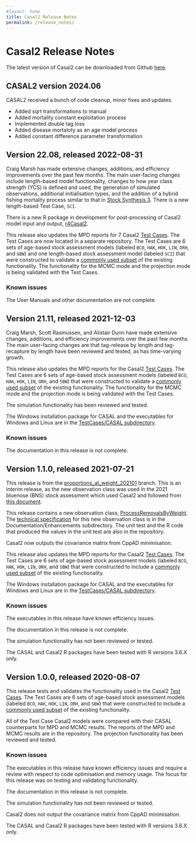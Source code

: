 ```yaml
---
#layout: home
title: Casal2 Release Notes
permalink: /release_notes/
---
```


# Casal2 Release Notes

The latest version of Casal2 can be downloaded from Github [here](https://github.com/Casal2/CASAL2/releases).

## CASAL2 version 2024.06

CASAL2 received a bunch of code cleanup, minor fixes and updates.
- Added sqrt transformations to manual
- Added mortality constant exploitation process
- Implemented double tag loss
- Added disease mortaloty as an age model process
- Added constant difference parameter transformation

## Version 22.08, released 2022-08-31

Craig Marsh has made extensive changes, additions, and efficiency improvements over the past few months. The main user-facing changes include length-based model functionality, changes to how year class strength (YCS) is defined and used, the generation of simulated observations, additional initialisation types, and the addition of a hybrid fishing mortality process similar to that in [Stock Synthesis 3](https://vlab.noaa.gov/web/stock-synthesis). There is a new length-based Test Case, `SCI`.

There is a new R package in development for post-processing of Casal2 model input and output, [r4Casal2](https://github.com/NIWAFisheriesModelling/r4Casal2).

This release also updates the MPD reports for 7 Casal2 [Test Cases](https://github.com/NIWAFisheriesModelling/Casal2-supporting-information/tree/main/TestCases/primary). The Test Cases are now located in a separate repository. The Test Cases are 6 sets of age-based stock assessment models (labeled `BCO`, `HAK`, `HOK`, `LIN`, `ORH`, and `SBW`) and one length-based stock assessment model (labeled `SCI`) that were constructed to validate a [commonly used subset](https://github.com/NIWAFisheriesModelling/CASAL2/raw/master/Documentation/Test_cases_and_functional_requirements_for_Casal2_v1.0.pdf) of the existing functionality. The functionality for the MCMC mode and the projection mode is being validated with the Test Cases.

### Known issues

The User Manuals and other documentation are not complete.

## Version 21.11, released 2021-12-03

Craig Marsh, Scott Rasmussen, and Alistair Dunn have made extensive changes, additions, and efficiency improvements over the past few months. The main user-facing changes are that tag-release by length and tag-recapture by length have been reviewed and tested, as has time-varying growth.

This release also updates the MPD reports for the Casal2 [Test Cases](https://github.com/NIWAFisheriesModelling/CASAL2/tree/master/TestCases/primary). The Test Cases are 6 sets of age-based stock assessment models (labeled `BCO`, `HAK`, `HOK`, `LIN`, `ORH`, and `SBW`) that were constructed to validate a [commonly used subset](https://github.com/NIWAFisheriesModelling/CASAL2/raw/master/Documentation/Test_cases_and_functional_requirements_for_Casal2_v1.0.pdf) of the existing functionality. The functionality for the MCMC mode and the projection mode is being validated with the Test Cases.

The simulation functionality has been reviewed and tested.

The Windows installation package for CASAL and the executables for Windows and Linux are in the [TestCases/CASAL subdirectory](https://github.com/NIWAFisheriesModelling/CASAL2/tree/master/TestCases/CASAL).

### Known issues

The documentation in this release is not complete.




## Version 1.1.0, released 2021-07-21

This release is from the [proportions_at_weight_202101](https://github.com/NIWAFisheriesModelling/CASAL2/tree/proportions_at_weight_202101) branch. This is an interim release, as the new observation class was used in the 2021 bluenose (BNS) stock assessment which used Casal2 and followed from [this document](https://fs.fish.govt.nz/Doc/24830/FAR-2020-34-Stock-Assessment-Development-For-Bluenose-4070.pdf.ashx).

This release contains a new observation class, [ProcessRemovalsByWeight](https://github.com/NIWAFisheriesModelling/CASAL2/blob/proportions_at_weight_202101/CASAL2/source/Observations/Age/ProcessRemovalsByWeight.cpp). The [technical specification](https://github.com/NIWAFisheriesModelling/CASAL2/raw/proportions_at_weight_202101/Documentation/Enhancements/Technical_Spec_for_weight_composition.pdf) for this new observation class is in the Documentation/Enhancements subdirectory. The unit test and the R code that produced the values in the unit test are also in the repository.

Casal2 now outputs the covariance matrix from CppAD minimisation.

This release also updates the MPD reports for the Casal2 [Test Cases](https://github.com/NIWAFisheriesModelling/CASAL2/tree/proportions_at_weight_202101/TestCases/primary). The Test Cases are 6 sets of age-based stock assessment models (labeled `BCO`, `HAK`, `HOK`, `LIN`, `ORH`, and `SBW`) that were constructed to include a [commonly used subset](https://github.com/NIWAFisheriesModelling/CASAL2/raw/master/Documentation/Test_cases_and_functional_requirements_for_Casal2_v1.0.pdf) of the existing functionality.

The Windows installation package for CASAL and the executables for Windows and Linux are in the [TestCases/CASAL subdirectory](https://github.com/NIWAFisheriesModelling/CASAL2/tree/proportions_at_weight_202101/TestCases/CASAL).

### Known issues

The executables in this release have known efficiency issues.

The documentation in this release is not complete.

The simulation functionality has not been reviewed or tested.

The CASAL and Casal2 R packages have been tested with R versions 3.6.X only.



## Version 1.0.0, released 2020-08-07

This release tests and validates the functionality used in the Casal2 [Test Cases](https://github.com/NIWAFisheriesModelling/Casal2/tree/master/TestCases/primary). The Test Cases are 6 sets of age-based stock assessment models (labeled `BCO`, `HAK`, `HOK`, `LIN`, `ORH`, and `SBW`) that were constructed to include a [commonly used subset](https://github.com/NIWAFisheriesModelling/CASAL2/blob/master/Documentation/Test_cases_and_functional_requirements_for_Casal2_v1.0.pdf) of the existing functionality.

All of the Test Case Casal2 models were compared with their CASAL counterparts for MPD and MCMC results. The reports of the MPD and MCMC results are in the repository. The projection functionality has been reviewed and tested.

### Known issues

The executables in this release have known efficiency issues and require a review with respect to code optimisation and memory usage. The focus for this release was on testing and validating functionality.

The documentation in this release is not complete.

The simulation functionality has not been reviewed or tested.

Casal2 does not output the covariance matrix from CppAD minimisation.

The CASAL and Casal2 R packages have been tested with R versions 3.6.X only.

